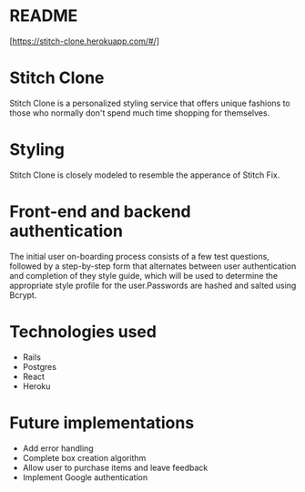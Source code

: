 # README

[https://stitch-clone.herokuapp.com/#/]

# Stitch Clone

Stitch Clone is a personalized styling service that offers unique fashions to those who normally don't spend much time shopping for themselves.

# Styling

Stitch Clone is closely modeled to resemble the apperance of Stitch Fix.

# Front-end and backend authentication

The initial user on-boarding process consists of a few test questions, followed by a step-by-step form that alternates between user authentication and completion of they style guide, which will be used to determine the appropriate style profile for the user.Passwords are hashed and salted using Bcrypt.

# Technologies used
* Rails
* Postgres
* React
* Heroku

# Future implementations
* Add error handling
* Complete box creation algorithm
* Allow user to purchase items and leave feedback
* Implement Google authentication
